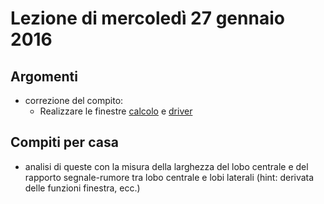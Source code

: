 # Lezione di mercoledì 27 gennaio 2016

## Argomenti

* correzione del compito:
  * Realizzare le finestre [calcolo](./myFFT.m) e [driver](./windows_1.m)
  
## Compiti per casa

* analisi di queste con la misura della larghezza del lobo centrale e del rapporto segnale-rumore tra lobo centrale e lobi laterali
  (hint: derivata delle funzioni finestra, ecc.)
